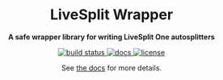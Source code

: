 <div align="center">
  <h1><strong>LiveSplit Wrapper</strong></h1>
  <p> <strong>A safe wrapper library for writing LiveSplit One autosplitters</strong> </p>
  <p>
    <a href="https://github.com/p1n3appl3/livesplit-wrapper/actions/workflows/ci.yml">
        <img src="https://github.com/P1n3appl3/livesplit-wrapper/actions/workflows/ci.yml/badge.svg" alt="build status" />
    </a>
    <a href="https://p1n3appl3.github.io/livesplit-wrapper/livesplit_wrapper/index.html">
        <img src="https://img.shields.io/github/workflow/status/p1n3appl3/livesplit-wrapper/Deploy%20docs?label=docs" alt="docs" />
    </a>
    <a href="https://choosealicense.com/licenses/mit/">
        <img src="https://img.shields.io/github/license/p1n3appl3/livesplit-wrapper" alt="license" />
    </a>
  </p>
  <p> See <a href="https://p1n3appl3.github.io/livesplit-wrapper/livesplit_wrapper/index.html">the docs</a> for more details. </p>
</div>
